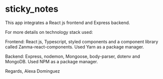 # sticky_notes

This app integrates a React js frontend and Express backend.

For more details on technology stack used:

Frontend: React js, Typescript, styled components and a component library called Zanma-react-components. Used Yarn as a package manager.

Backend: Express, nodemon, Mongoose, body-parser, dotenv and MongoDB. Used NPM as a package manager.

Regards,
Alexa Dominguez
